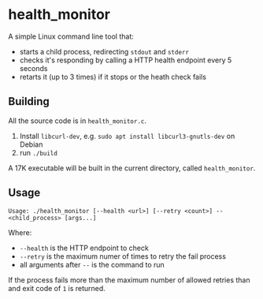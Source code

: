 # health_monitor

A simple Linux command line tool that:
* starts a child process, redirecting `stdout` and `stderr`
* checks it's responding by calling a HTTP health endpoint every 5 seconds
* retarts it (up to 3 times) if it stops or the heath check fails

## Building

All the source code is in `health_monitor.c`.

1. Install `libcurl-dev`, e.g. `sudo apt install libcurl3-gnutls-dev` on Debian
2. run `./build`

A 17K executable will be built in the current directory, called `health_monitor`.

## Usage

```
Usage: ./health_monitor [--health <url>] [--retry <count>] -- <child_process> [args...]
```

Where:
* `--health` is the HTTP endpoint to check
* `--retry` is the maximum numer of times to retry the fail process
* all arguments after `--` is the command to run

If the process fails more than the maximum number of allowed retries than and exit code of `1` is returned.